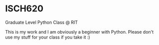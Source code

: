 # ISCH620
Graduate Level Python Class @ RIT

This is my work and I am obviously a beginner with Python. Please don't use my stuff for your class if you take it :) 

